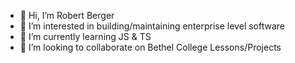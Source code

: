 - 👋 Hi, I’m Robert Berger
- 👀 I’m interested in building/maintaining enterprise level software
- 🌱 I’m currently learning JS & TS
- 💞️ I’m looking to collaborate on Bethel College Lessons/Projects

<!---
- 📫 How to reach me...
RobBerger/RobBerger is a ✨ special ✨ repository because its `README.md` (this file) appears on your GitHub profile.
You can click the Preview link to take a look at your changes.
--->

